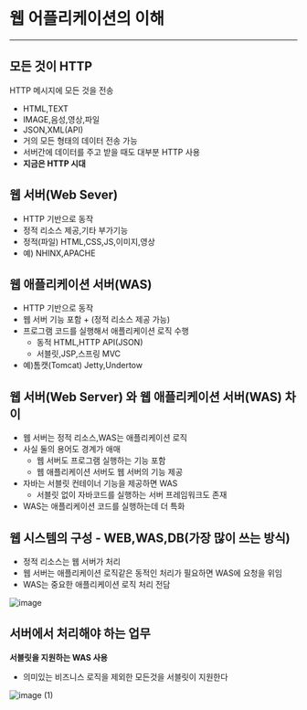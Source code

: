 # 웹 어플리케이션의 이해
---
## 모든 것이 HTTP
HTTP 메시지에 모든 것을 전송


* HTML,TEXT
* IMAGE,음성,영상,파일
* JSON,XML(API)
* 거의 모든 형태의 데이터 전송 가능
* 서버간에 데이터를 주고 받을 때도 대부분 HTTP 사용
* **지금은 HTTP 시대**

## 웹 서버(Web Sever)
* HTTP 기반으로 동작
* 정적 리소스 제공,기타 부가기능
* 정적(파일) HTML,CSS,JS,이미지,영상
* 예) NHINX,APACHE

## 웹 애플리케이션 서버(WAS)
* HTTP 기반으로 동작
* 웹 서버 기능 포함 + (정적 리소스 제공 가능)
* 프로그램 코드를 실행해서 애플리케이션 로직 수행
  * 동적 HTML,HTTP API(JSON)
  * 서블릿,JSP,스프링 MVC
* 예)톰캣(Tomcat) Jetty,Undertow

## 웹 서버(Web Server) 와 웹 애플리케이션 서버(WAS) 차이

* 웹 서버는 정적 리소스,WAS는 애플리케이션 로직
* 사실 둘의 용어도 경계가 애매
  * 웹 서버도 프로그램 실행하는 기능 포함
  * 웹 애플리케이션 서버도 웹 서버의 기능 제공
* 자바는 서블릿 컨테이너 기능을 제공하면 WAS
  * 서블릿 없이 자바코드를 실행하는 서버 프레임워크도 존재
* WAS는 애플리케이션 코드를 실행하는데 더 특화


 ## 웹 시스템의 구성 - WEB,WAS,DB(가장 많이 쓰는 방식)

* 정적 리소스는 웹 서버가 처리
* 웹 서버는 애플리케이션 로직같은 동적인 처리가 필요하면 WAS에 요청을 위임
* WAS는 중요한 애플리케이션 로직 처리 전담


![image](https://github.com/pbk2312/SpringMVC_1/assets/156402683/64efdcce-3ac0-492a-9bc7-39cc16daf170)



## 서버에서 처리해야 하는 업무
**서블릿을 지원하는 WAS 사용**

* 의미있는 비즈니스 로직을 제외한 모든것을 서블릿이 지원한다


 ![image (1)](https://github.com/pbk2312/SpringMVC_1/assets/156402683/4d63ac94-9eff-4f18-bd2e-547cc4cda1f9)


  
